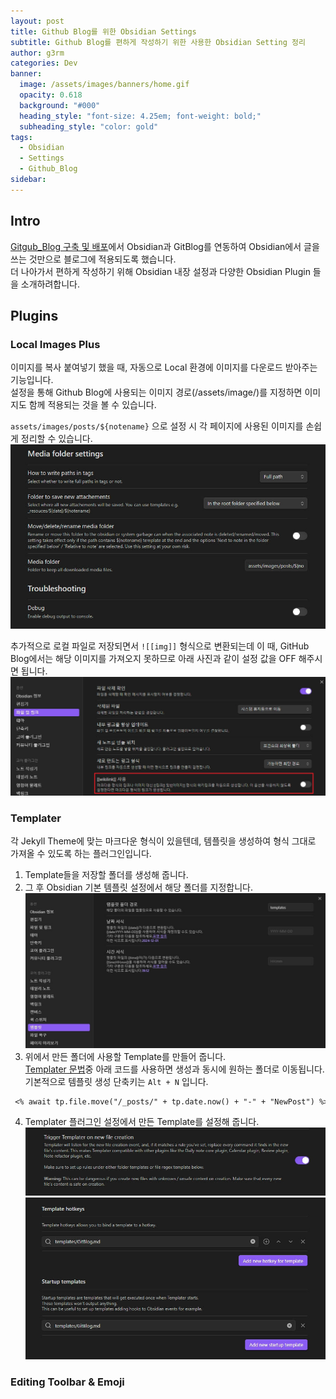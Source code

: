 ```yaml
---
layout: post
title: Github Blog를 위한 Obsidian Settings
subtitle: Github Blog를 편하게 작성하기 위한 사용한 Obsidian Setting 정리
author: g3rm
categories: Dev
banner:
  image: /assets/images/banners/home.gif
  opacity: 0.618
  background: "#000"
  heading_style: "font-size: 4.25em; font-weight: bold;"
  subheading_style: "color: gold"
tags:
  - Obsidian
  - Settings
  - Github_Blog
sidebar:
---
```

## Intro
[Gitgub_Blog 구축 및 배포](./2024-12-01-Github-Blog.md)에서 Obsidian과 GitBlog를 연동하여 Obsidian에서 글을 쓰는 것만으로 블로그에 적용되도록 했습니다.   
더 나아가서 편하게 작성하기 위해 Obsidian 내장 설정과 다양한 Obsidian Plugin 들을 소개하려합니다.

## Plugins
### Local Images Plus
이미지를 복사 붙여넣기 했을 때, 자동으로 Local 환경에 이미지를 다운로드 받아주는 기능입니다.   
설정을 통해 Github Blog에 사용되는 이미지 경로(/assets/image/)를 지정하면 이미지도 함께 적용되는 것을 볼 수 있습니다.
   
`assets/images/posts/${notename}` 으로 설정 시 각 페이지에 사용된 이미지를 손쉽게 정리할 수 있습니다.
![](assets/images/posts/2024-12-01-Obsidian-Settings/d06678e7ab0e8bf69e04fd38a4987a42_MD5.jpeg)
   
추가적으로 로컬 파일로 저장되면서 `![[img]]` 형식으로 변환되는데 이 때, GitHub Blog에서는 해당 이미지를 가져오지 못하므로 아래 사진과 같이 설정 값을 OFF 해주시면 됩니다.
![](assets/images/posts/2024-12-01-Obsidian-Settings/70576ddf103b0bdf2ae875ea49e262d0_MD5.jpeg)
### Templater
각 Jekyll Theme에 맞는 마크다운 형식이 있을텐데, 템플릿을 생성하여 형식 그대로 가져올 수 있도록 하는 플러그인입니다.   

1. Template들을 저장할 폴더를 생성해 줍니다.
2. 그 후 Obsidian 기본 템플릿 설정에서 해당 폴더를 지정합니다.
   ![](assets/images/posts/2024-12-01-Obsidian-Settings/26a6c98aed66e0533a98663fbf5587ed_MD5.jpeg)
3. 위에서 만든 폴더에 사용할 Template를 만들어 줍니다.   
   [Templater 문법](https://silentvoid13.github.io/Templater/)중 아래 코드를 사용하면 생성과 동시에 원하는 폴더로 이동됩니다.   
   기본적으로 템플릿 생성 단축키는 `Alt + N` 입니다.
```markdown
 <% await tp.file.move("/_posts/" + tp.date.now() + "-" + "NewPost") %>
```
4. Templater 플러그인 설정에서 만든 Template를 설정해 줍니다.
   ![](assets/images/posts/2024-12-01-Obsidian-Settings/b70380427bbffe7ed513ef2f53289632_MD5.jpeg)
   ![](assets/images/posts/2024-12-01-Obsidian-Settings/0594d6f949665c19836479879a9a06fe_MD5.jpeg)
### Editing Toolbar & Emoji